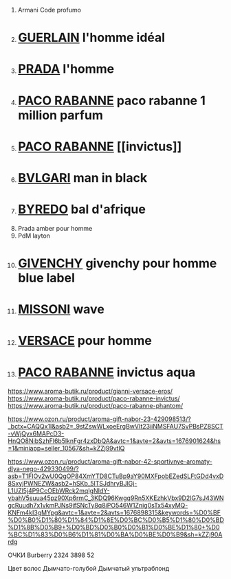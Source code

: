 1. Armani Code profumo
2. # [GUERLAIN](https://goldapple.ru/brands/guerlain) l'homme idéal
3. # [PRADA](https://goldapple.ru/brands/prada) l'homme
4. # [PACO RABANNE](https://goldapple.ru/brands/paco-rabanne) paco rabanne 1 million parfum
5. # [PACO RABANNE](https://goldapple.ru/brands/paco-rabanne) [[invictus]]
6. # [BVLGARI](https://goldapple.ru/brands/bvlgari) man in black
7. # [BYREDO](https://goldapple.ru/brands/byredo) bal d'afrique
8. Prada amber pour homme
9. PdM layton
10. # [GIVENCHY](https://goldapple.ru/brands/givenchy) givenchy pour homme blue label
11. # [MISSONI](https://goldapple.ru/brands/missoni) wave
12. # [VERSACE](https://goldapple.ru/brands/versace) pour homme
13. # [PACO RABANNE](https://goldapple.ru/brands/paco-rabanne) invictus aqua




https://www.aroma-butik.ru/product/gianni-versace-eros/
https://www.aroma-butik.ru/product/paco-rabanne-invictus/
https://www.aroma-butik.ru/product/paco-rabanne-phantom/

https://www.ozon.ru/product/aroma-gift-nabor-23-429098513/?_bctx=CAQQx1I&asb2=_9stZswWLxoeErgBwVIt23iiNMSFAU7SvPBsPZ8SCT-vWjQyx6MAPcD3-HnQO8NibSzhFl6b5lknFgr4zxDbQA&avtc=1&avte=2&avts=1676901624&hs=1&miniapp=seller_10567&sh=kZZj99vtlQ

https://www.ozon.ru/product/aroma-gift-nabor-42-sportivnye-aromaty-dlya-nego-429330499/?asb=T1FIOv2wU0QgOP84XmYTD8CTuBp9aY90MXFpobEZedSLFtGDd4vxD8SxyjPWNEZW&asb2=hSKb_5lTSJdhryBJlGj-L1UZl5j4P9CcOEbWRck2mqIgNIdY-ybahV5suua45pz90Xp6rmC_3KDQ96Kwgq9Rn5XKEzhkVbx9D2lG7sJ43WNgcRuudh7x1vkmPJNs9jfSNcTy8q8iPO546W1Znig0sTx54xyMQ-KNFm4kI3gMYpg&avtc=1&avte=2&avts=1676898315&keywords=%D0%BF%D0%B0%D1%80%D1%84%D1%8E%D0%BC%D0%B5%D1%80%D0%BD%D1%8B%D0%B9+%D0%BD%D0%B0%D0%B1%D0%BE%D1%80+%D0%BC%D1%83%D0%B6%D1%81%D0%BA%D0%BE%D0%B9&sh=kZZj90Ardg


ОЧКИ
Burberry 2324 3898 52

Цвет волос
Дымчато-голубой
Дымчатый ультраблонд
